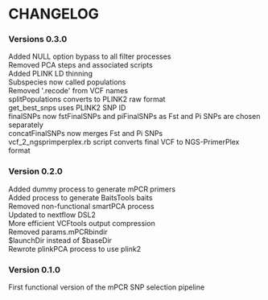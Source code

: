 # CHANGELOG  

### Versions 0.3.0  
Added NULL option bypass to all filter processes  
Removed PCA steps and associated scripts  
Added PLINK LD thinning  
Subspecies now called populations  
Removed '.recode' from VCF names  
splitPopulations converts to PLINK2 raw format  
get_best_snps uses PLINK2 SNP ID  
finalSNPs now fstFinalSNPs and piFinalSNPs as Fst and Pi SNPs are chosen separately  
concatFinalSNPs now merges Fst and Pi SNPs  
vcf_2_ngsprimperplex.rb script converts final VCF to NGS-PrimerPlex format  

### Version 0.2.0  
Added dummy process to generate mPCR primers  
Added process to generate BaitsTools baits  
Removed non-functional smartPCA process  
Updated to nextflow DSL2  
More efficient VCFtools output compression  
Removed params.mPCRbindir  
$launchDir instead of $baseDir  
Rewrote plinkPCA process to use plink2  

### Version 0.1.0  
First functional version of the mPCR SNP selection pipeline  
